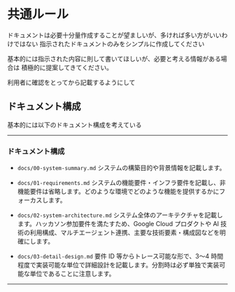 # 共通ルール

ドキュメントは必要十分量作成することが望ましいが、多ければ多い方がいいわけではない
指示されたドキュメントのみをシンプルに作成してください

基本的には指示された内容に則して書いてほしいが、必要と考える情報がある場合は
積極的に提案してきてください。

利用者に確認をとってから記載するようにして

## ドキュメント構成

基本的には以下のドキュメント構成を考えている

---

### ドキュメント構成

- `docs/00-system-summary.md`
  システムの構築目的や背景情報を記載します。

- `docs/01-requirements.md`
  システムの機能要件・インフラ要件を記載し、非機能要件は省略します。どのような環境でどのような機能を提供するかにフォーカスします。

- `docs/02-system-architecture.md`
  システム全体のアーキテクチャを記載します。ハッカソン参加要件を満たすため、Google Cloud プロダクトや AI 技術の利用構成、マルチエージェント連携、主要な技術要素・構成図などを明確にします。

- `docs/03-detail-design.md`
  要件 ID 等からトレース可能な形で、3〜4 時間程度で実装可能な単位で詳細設計を記載します。分割時は必ず単独で実装可能な単位であることに注意します。

---
